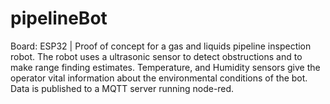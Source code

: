 # pipelineBot
Board: ESP32 |  Proof of concept for a gas and liquids pipeline inspection robot.  The robot uses a ultrasonic sensor to detect obstructions and to make range finding estimates.  Temperature, and Humidity sensors give the operator vital information about the environmental conditions of the bot.  Data is published to a MQTT server running node-red.
